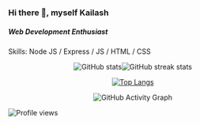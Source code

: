 ### Hi there 👋, myself Kailash
##### Web Development Enthusiast

Skills: Node JS / Express / JS / HTML / CSS
<div align="center">
 
![GitHub stats](https://github-readme-stats.vercel.app/api?username=kailash360&show_icons=true)![GitHub streak stats](https://github-readme-streak-stats.herokuapp.com/?user=kailash360)  

 [![Top Langs](https://github-readme-stats.vercel.app/api/top-langs/?username=kailash360)](https://github.com/anuraghazra/github-readme-stats)
 
![GitHub Activity Graph](https://activity-graph.herokuapp.com/graph?username=kailash360)
 
 </div>
 
 ![Profile views](https://gpvc.arturio.dev/kailash360)  


